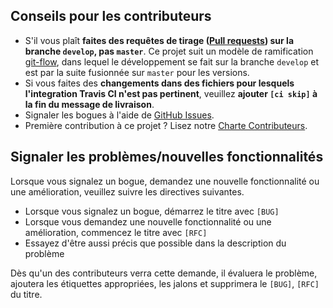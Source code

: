 Conseils pour les contributeurs
---------------------

* S'il vous plaît **faites des requêtes de tirage ([Pull requests]) sur la branche `develop`, pas `master`**. Ce projet suit
  un modèle de ramification [git-flow], dans lequel le développement se fait sur la branche `develop`
  et est par la suite fusionnée sur `master` pour les versions.
* Si vous faites des **changements dans des fichiers pour lesquels l'integration Travis CI n'est pas pertinent**,
  veuillez **ajouter `[ci skip]` à la fin du message de livraison**.
* Signaler les bogues à l'aide de [GitHub Issues].
* Première contribution à ce projet ? Lisez notre [Charte Contributeurs].

## Signaler les problèmes/nouvelles fonctionnalités

Lorsque vous signalez un bogue, demandez une nouvelle fonctionnalité ou une amélioration, veuillez suivre les directives suivantes.

* Lorsque vous signalez un bogue, démarrez le titre avec `[BUG]`
* Lorsque vous demandez une nouvelle fonctionnalité ou une amélioration, commencez le titre avec `[RFC]`
* Essayez d'être aussi précis que possible dans la description du problème

Dès qu'un des contributeurs verra cette demande, il évaluera le problème, ajoutera les étiquettes appropriées, les jalons et supprimera le `[BUG]`, `[RFC]` du titre.

[git-flow]: http://nvie.com/posts/a-successful-git-branching-model/
[GitHub Issues]: https://github.com/deild/photography-gear/issues
[Pull requests]: https://github.com/deild/photography-gear/pulls
[Charte Contributeurs]: https://github.com/deild/photography-gear/blob/master/CODE_OF_CONDUCT.md
